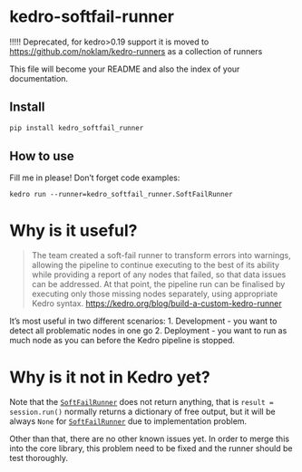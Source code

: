 # kedro-softfail-runner
!!!!! Deprecated, for kedro>0.19 support it is moved to https://github.com/noklam/kedro-runners as a collection of runners
<!-- WARNING: THIS FILE WAS AUTOGENERATED! DO NOT EDIT! -->

This file will become your README and also the index of your
documentation.

## Install

``` sh
pip install kedro_softfail_runner
```

## How to use

Fill me in please! Don’t forget code examples:

`kedro run --runner=kedro_softfail_runner.SoftFailRunner`

# Why is it useful?

> The team created a soft-fail runner to transform errors into warnings,
> allowing the pipeline to continue executing to the best of its ability
> while providing a report of any nodes that failed, so that data issues
> can be addressed. At that point, the pipeline run can be finalised by
> executing only those missing nodes separately, using appropriate Kedro
> syntax. https://kedro.org/blog/build-a-custom-kedro-runner

It’s most useful in two different scenarios: 1. Development - you want
to detect all problematic nodes in one go 2. Deployment - you want to
run as much node as you can before the Kedro pipeline is stopped.

# Why is it not in Kedro yet?

Note that the
[`SoftFailRunner`](https://noklam.github.io/kedro-softfail-runner/core.html#softfailrunner)
does not return anything, that is `result = session.run()` normally
returns a dictionary of free output, but it will be always `None` for
[`SoftFailRunner`](https://noklam.github.io/kedro-softfail-runner/core.html#softfailrunner)
due to implementation problem.

Other than that, there are no other known issues yet. In order to merge
this into the core library, this problem need to be fixed and the runner
should be test thoroughly.
